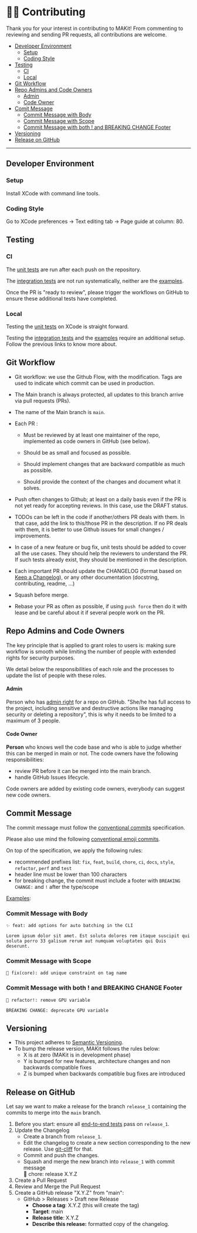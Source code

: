 # 👨‍💻 Contributing

Thank you for your interest in contributing to MAKit! From commenting to 
reviewing and sending PR requests, all contributions are welcome. 

- [Developer Environment](#developer-environment)
  - [Setup](#setup)
  - [Coding Style](#coding-style)
- [Testing](#testing)
  - [CI](#ci)
  - [Local](#local)
- [Git Workflow](#git-workflow)
- [Repo Admins and Code Owners](#repo-admins-and-code-owners)
  - [Admin](#admin)
  - [Code Owner](#code-owner)
- [Comit Message](#commit-message)
  - [Commit Message with Body](#commit-message-with-body)
  - [Commit Message with Scope](#commit-message-with-scope)
  - [Commit Message with both ! and BREAKING CHANGE Footer](
     #commit-message-with-both--and-breaking-change-footer)
- [Versioning](#versioning)
- [Release on GitHub](#release-on-github)
    
________________________________________________________________________________

## Developer Environment

### Setup

Install XCode with command line tools.

### Coding Style

Go to XCode preferences -> Text editing tab -> Page guide at column: 80.

## Testing

### CI 

The [unit tests](../Architecture/MAKitTests.md) 
are run after each push on the repository. 

The [integration tests](../Architecture/MATorchTests.md) 
are not run systematically, 
neither are the [examples](../Architecture/MAExamples.md).

Once the PR is "ready to review", please trigger the workflows on GitHub 
to ensure these additional tests have completed. 

### Local 

Testing the [unit tests](../Architecture/MAKitTests.md) 
on XCode is straight forward.

Testing the [integration tests](../Architecture/MATorchTests.md) 
and the [examples](../Architecture/MAExamples.md) require an additional setup. 
Follow the previous links to know more about.

## Git Workflow

- Git workflow: we use the Github Flow, with the modification. 
  Tags are used to indicate which commit can be used in production.

- The Main branch is always protected, 
  all updates to this branch arrive via pull requests (PRs).

- The name of the Main branch is `main`.

- Each PR :

  - Must be reviewed by at least one maintainer of the repo, 
    implemented as code owners in GitHub (see below).

  - Should be as small and focused as possible.

  - Should implement changes that are backward compatible as much as possible.

  - Should provide the context of the changes and document what it solves.

- Push often changes to Github; at least on a daily basis 
  even if the PR is not yet ready for accepting reviews. 
  In this case, use the DRAFT status.

- TODOs can be left in the code if another/others PR deals with them. 
  In that case, add the link to this/those PR in the description. 
  If no PR deals with them, 
  it is better to use Github issues for small changes / improvements.

- In case of a new feature or bug fix, 
  unit tests should be added to cover all the use cases. 
  They should help the reviewers to understand the PR.
  If such tests already exist, they should be mentioned in the description.

- Each important PR should update the CHANGELOG 
  (format based on [Keep a Changelog](https://keepachangelog.com/en/1.0.0/)), 
  or any other documentation (docstring, contributing, readme, ...)

- Squash before merge.

- Rebase your PR as often as possible, 
  if using `push force` then do it with lease and be careful about it 
  if several people work on the PR.

## Repo Admins and Code Owners

The key principle that is applied to grant roles to users is:
making sure workflow is smooth while limiting the number of people 
with extended rights for security purposes.

We detail below the responsibilities of each role and the processes to update 
the list of people with these roles.

#### Admin

Person who has [admin right](
https://docs.github.com/en/organizations/managing-access-to-your-organizations-repositories/repository-roles-for-an-organization) 
for a repo on GitHub.
"She/he has full access to the project, including sensitive and 
destructive actions like managing security or deleting a repository",
this is why it needs to be limited to a maximum of 3 people. 

#### Code Owner

**Person** who knows well the code base and who is able to judge whether 
this can be merged in main or not.
The code owners have the following responsibilities:

- review PR before it can be merged into the main branch.
- handle GitHub Issues lifecycle.

Code owners are added by existing code owners, 
everybody can suggest new code owners.

## Commit Message

The commit message must follow the 
[conventional commits](https://www.conventionalcommits.org/en/v1.0.0) 
specification. 

Please also use mind the following 
[conventional emoji commits](
https://gist.github.com/parmentf/359667bf23e08a1bd8241fbf47ecdef0).

On top of the specification, we apply the following rules:

- recommended prefixes list: `fix`, `feat`, `build`, `chore`, `ci`, `docs`, 
  `style`, `refactor`, `perf` and `test`
- header line must be lower than 100 characters
- for breaking change, the commit must include 
  a footer with `BREAKING CHANGE:` and `!` after the type/scope

<ins>Examples</ins>: 

### Commit Message with Body

```
✨ feat: add options for auto batching in the CLI

Lorem ipsum dolor sit amet. Est soluta dolores rem itaque suscipit qui 
soluta porro 33 galisum rerum aut numquam voluptates qui Quis deserunt. 
```

### Commit Message with Scope

```
🐛 fix(core): add unique constraint on tag name
```

### Commit Message with both ! and BREAKING CHANGE Footer

```
🔨 refactor!: remove GPU variable

BREAKING CHANGE: deprecate GPU variable
```

## Versioning

- This project adheres to [Semantic Versioning](https://semver.org).
- To bump the release version, MAKit follows the rules below:
  - X is at zero (MAKit is in development phase)
  - Y is bumped for new features, architecture changes 
    and non backwards compatible fixes
  - Z is bumped when backwards compatible bug fixes are introduced

## Release on GitHub

Let say we want to make a release for the branch `release_1` containing the 
commits to merge into the `main` branch.

1. Before you start: ensure all [end-to-end tests](#ci) pass on `release_1`.
1. Update the Changelog
    - Create a branch from `release_1`.
    - Edit the changelog to create a new section 
      corresponding to the new release. 
      Use [git-cliff](https://github.com/orhun/git-cliff) for that.
    - Commit and push the changes.
    - Squash and merge the new branch into `release_1` with commit message \
      🔧 chore: release X.Y.Z
1. Create a Pull Request
1. Review and Merge the Pull Request
1. Create a GitHub release "X.Y.Z" from "main": 
     - GitHub > Releases > Draft new Release
       - **Choose a tag**: X.Y.Z (this will create the tag)
       - **Target**: main
       - **Release title**: X.Y.Z
       - **Describe this release:** formatted copy of the changelog.
